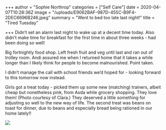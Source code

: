 +++
author = "Sophie Northrop"
categories = ["Self Care"]
date = 2020-04-07T10:28:36Z
image = "/uploads/E9062BAF-987D-455C-B9F4-2DEC6696B246.jpeg"
summary = "Went to bed too late last night!"
title = "Tired Tuesday"

+++
Didn’t set an alarm last night to wake up at a decent time today. Also didn’t make time for breakfast for the first time in about three weeks - had been doing so well!

Big fortnightly food shop. Left fresh fruit and veg until last and ran out of trolley room. Andi assured me when I returned home that it takes a while longer than I likely think for people to become malnourished. Point taken.

I didn’t manage the call with school friends we’d hoped for - looking forward to this tomorrow now instead.

Girls got a treat today - picked them up some new (matching) trainers, albeit cheap but nonetheless pink, from Asda while grocery shopping. They love them! (Photo courtesy of Clara.) They deserved a little something for adjusting so well to the new way of life. The second treat was beans on toast for dinner, due to beans and especially bread being rationed in our home lately!!

![](/uploads/BE0484AB-DA98-44C2-B319-03B7A32FF5CB.jpeg)